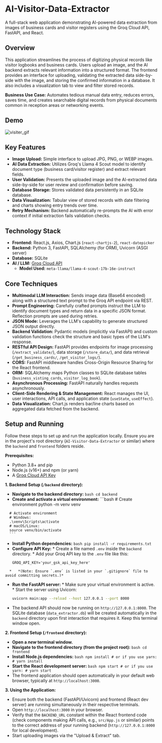 
# AI-Visitor-Data-Extractor

A full-stack web application demonstrating AI-powered data extraction from images of business cards and visitor registers using the Groq Cloud API, FastAPI, and React.

## Overview

This application streamlines the process of digitizing physical records like visitor logbooks and business cards. Users upload an image, and the AI backend extracts relevant information into a structured format. The frontend provides an interface for uploading, validating the extracted data side-by-side with the image, and storing the confirmed information in a database. It also includes a visualization tab to view and filter stored records.

**Business Use Case:** Automates tedious manual data entry, reduces errors, saves time, and creates searchable digital records from physical documents common in reception areas or networking events.

## Demo
![visiter_gif](https://github.com/user-attachments/assets/56139410-0fee-440c-b211-cf397de4c2b4)


## Key Features

*   **Image Upload:** Simple interface to upload JPG, PNG, or WEBP images.
*   **AI Data Extraction:** Utilizes Groq's Llama 4 Scout model to identify document type (business card/visitor register) and extract relevant fields.
*   **User Validation:** Presents the uploaded image and the AI-extracted data side-by-side for user review and confirmation before saving.
*   **Database Storage:** Stores validated data persistently in an SQLite database.
*   **Data Visualization:** Tabular view of stored records with date filtering and charts showing entry trends over time.
*   **Retry Mechanism:** Backend automatically re-prompts the AI with error context if initial extraction fails validation checks.

## Technology Stack

*   **Frontend:** React.js, Axios, Chart.js (`react-chartjs-2`), `react-datepicker`
*   **Backend:** Python 3, FastAPI, SQLAlchemy (for ORM), Uvicorn (ASGI server)
*   **Database:** SQLite
*   **AI / LLM:** [Groq Cloud API](https://console.groq.com/)
    *   **Model Used:** `meta-llama/llama-4-scout-17b-16e-instruct`

## Core Techniques

*   **Multimodal LLM Interaction:** Sends image data (Base64 encoded) along with a structured text prompt to the Groq API endpoint via REST.
*   **Prompt Engineering:** Carefully crafted prompts instruct the LLM to identify document types and return data in a specific JSON format. Reflection prompts are used during retries.
*   **JSON Mode:** Leverages the LLM's capability to generate structured JSON output directly.
*   **Backend Validation:** Pydantic models (implicitly via FastAPI) and custom validation functions check the structure and basic types of the LLM's response.
*   **RESTful API Design:** FastAPI provides endpoints for image processing (`/extract_validate/`), data storage (`/store_data/`), and data retrieval (`/get_business_cards/`, `/get_visitor_logs/`).
*   **CORS:** FastAPI middleware handles Cross-Origin Resource Sharing for the React frontend.
*   **ORM:** SQLAlchemy maps Python classes to SQLite database tables (`business_visting_cards`, `visitor_log_book`).
*   **Asynchronous Processing:** FastAPI naturally handles requests asynchronously.
*   **Client-Side Rendering & State Management:** React manages the UI, user interactions, API calls, and application state (`useState`, `useEffect`).
*   **Data Visualization:** Chart.js renders bar/line charts based on aggregated data fetched from the backend.

## Setup and Running

Follow these steps to set up and run the application locally. Ensure you are in the project's root directory (`AI-Visitor-Data-Extractor` or similar) where the `backend` and `frontend` folders reside.

**Prerequisites:**

*   Python 3.8+ and pip
*   Node.js (v16+) and npm (or yarn)
*   A [Groq Cloud API Key](https://console.groq.com/)

**1. Backend Setup (`/backend` directory):**

   *   **Navigate to the backend directory:**
      ```bash
      cd backend
      ```
   *   **Create and activate a virtual environment:**
      ```bash
      # Create environment
      python -m venv venv

      # Activate environment
      # Windows:
      .\venv\Scripts\activate
      # macOS/Linux:
      source venv/bin/activate
      ```
   *   **Install Python dependencies:**
      ```bash
      pip install -r requirements.txt
      ```
   *   **Configure API Key:**
      *   Create a file named `.env` inside the `backend` directory.
      *   Add your Groq API key to the `.env` file like this:
         ```dotenv
         GROQ_API_KEY='your_gsk_api_key_here'
         ```
      *   *(Note: Ensure `.env` is listed in your `.gitignore` file to avoid committing secrets.)*
   *   **Run the FastAPI server:**
      *   Make sure your virtual environment is active.
      *   Start the server using Uvicorn:
         ```bash
         uvicorn main:app --reload --host 127.0.0.1 --port 8000
         ```
   *   The backend API should now be running on `http://127.0.0.1:8000`. The SQLite database (`data_extractor.db`) will be created automatically in the `backend` directory upon first interaction that requires it. Keep this terminal window open.

**2. Frontend Setup (`/frontend` directory):**

   *   **Open a *new* terminal window.**
   *   **Navigate to the frontend directory (from the project root):**
      ```bash
      cd frontend
      ```
   *   **Install Node.js dependencies:**
      ```bash
      npm install
      # or if you use yarn:
      # yarn install
      ```
   *   **Start the React development server:**
      ```bash
      npm start
      # or if you use yarn:
      # yarn start
      ```
   *   The frontend application should open automatically in your default web browser, typically at `http://localhost:3000`.

**3. Using the Application:**

*   Ensure both the backend (FastAPI/Uvicorn) and frontend (React dev server) are running simultaneously in their respective terminals.
*   Open `http://localhost:3000` in your browser.
*   Verify that the `BACKEND_URL` constant within the React frontend code (check components making API calls, e.g., `src/App.js` or similar) points to the correct address of your running backend (`http://127.0.0.1:8000` for local development).
*   Start uploading images via the "Upload & Extract" tab.